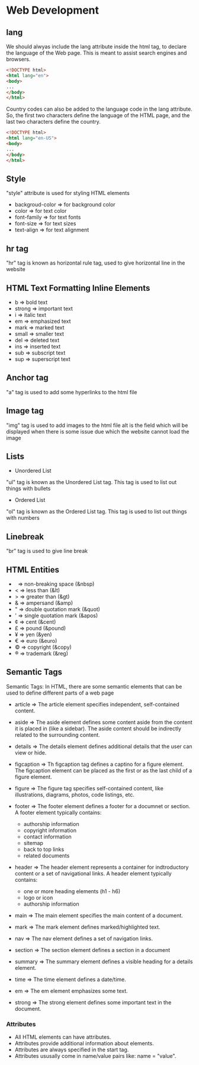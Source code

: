 # Web Development

## lang

We should alwyas include the lang attribute inside the html tag, to declare the language of the Web page. This is meant to assist search engines and browsers.

```html
<!DOCTYPE html>
<html lang="en">
<body>
...
</body>
</html>
```

Country codes can also be added to the language code in the lang attribute. So, the first two characters define the language of the HTML page, and the last two characters define the country.

```html
<!DOCTYPE html>
<html lang="en-US">
<body>
...
</body>
</html>
```

## Style

"style" attribute is used for styling HTML elements

- backgroud-color => for background color
- color => for text color
- font-family => for text fonts
- font-size => for text sizes
- text-align => for text alignment

## hr tag

"hr" tag is known as horizontal rule tag, used to give horizontal line in the website

## HTML Text Formatting Inline Elements

- b => bold text
- strong => important text
- i => italic text
- em => emphasized text
- mark => marked text
- small => smaller text
- del => deleted text
- ins => inserted text
- sub => subscript text
- sup => superscript text

## Anchor tag

"a" tag is used to add some hyperlinks to the html file

## Image tag

"img" tag is used to add images to the html file
alt is the field which will be displayed when there is some issue due which the website cannot load the image

## Lists

- Unordered List

"ul" tag is known as the Unordered List tag. This tag is used to list out things with bullets

- Ordered List

"ol" tag is known as the Ordered List tag. This tag is used to list out things with numbers

## Linebreak

"br" tag is used to give line break

## HTML Entities

- &nbsp; => non-breaking space (&nbsp)
- &lt; => less than (&lt)
- &gt; => greater than (&gt)
- &amp; => ampersand (&amp)
- &quot; => double quotation mark (&quot)
- &apos; => single quotation mark (&apos)
- &cent; => cent (&cent)
- &pound; => pound (&pound)
- &yen; => yen (&yen)
- &euro; => euro (&euro)
- &copy; => copyright (&copy)
- &reg; => trademark (&reg)

## Semantic Tags

Semantic Tags: In HTML, there are some semantic elements that can be used to define different parts of a web page

- article => The article element specifies independent, self-contained content.

- aside => The aside element defines some content aside from the content it is placed in (like a sidebar).
The aside content should be indirectly related to the surrounding content.

- details => The details element defines additional details that the user can view or hide.

- figcaption => Th figcaption tag defines a captino for a figure element. The figcaption element can be placed as the first or as the last child of a figure element.

- figure => The figure tag specifies self-contained content, like illustrations, diagrams, photos, code listings, etc.

- footer => The footer element defines a footer for a documnet or section.
A footer  element typically contains:
  - authorship information
  - copyright information
  - contact information
  - sitemap
  - back to top links
  - related documents

- header => The header element represents a container for indtroductory content or a set of navigational links.
A header element typically contains:
  - one or more heading elements (h1 - h6) 
  - logo or icon
  - authorship information

- main => The main element specifies the main content of a document.

- mark => The mark element defines marked/highlighted text.

- nav => The nav element defines a set of navigation links.

- section => The section element defines a section in a document

- summary => The summary element defines a visible heading for a details element.

- time => The time element defines a date/time.

- em => The em element emphasizes some text.

- strong => The strong element defines some important text in the document.

### Attributes

- All HTML elements can have attributes.
- Attributes provide additional information about elements.
- Attributes are always specified in the start tag.
- Attributes ususally come in name/value pairs like: name = "value".
